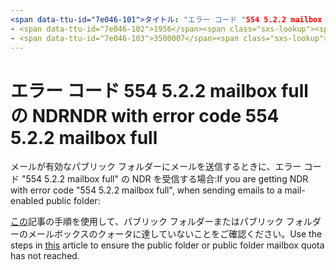 ```yaml
---
<span data-ttu-id="7e046-101">タイトル: "エラー コード "554 5.2.2 mailbox full" の NDR"" ms.author: chrisda author: chrisda manager: dansimp ms.date: 04/21/2020 ms.audience: ITPro ms.topic: article ms.service: o365-administration ROBOTS: NOINDEX, NOFOLLOW localization_priority: Normal ms.custom:</span><span class="sxs-lookup"><span data-stu-id="7e046-101">title: "NDR with error code "554 5.2.2 mailbox full"" ms.author: chrisda author: chrisda manager: dansimp ms.date: 04/21/2020 ms.audience: ITPro ms.topic: article ms.service: o365-administration ROBOTS: NOINDEX, NOFOLLOW localization_priority: Normal ms.custom:</span></span> 
- <span data-ttu-id="7e046-102">1956</span><span class="sxs-lookup"><span data-stu-id="7e046-102">1956</span></span>
- <span data-ttu-id="7e046-103">3500007</span><span class="sxs-lookup"><span data-stu-id="7e046-103">3500007</span></span>
---
```


# <a name="ndr-with-error-code-554-522-mailbox-full"></a><span data-ttu-id="7e046-104">エラー コード 554 5.2.2 mailbox full の NDR</span><span class="sxs-lookup"><span data-stu-id="7e046-104">NDR with error code 554 5.2.2 mailbox full</span></span>

<span data-ttu-id="7e046-105">メールが有効なパブリック フォルダーにメールを送信するときに、エラー コード "554 5.2.2 mailbox full" の NDR を受信する場合:</span><span class="sxs-lookup"><span data-stu-id="7e046-105">If you are getting NDR with error code "554 5.2.2 mailbox full", when sending emails to a mail-enabled public folder:</span></span>  

<span data-ttu-id="7e046-106">[この](https://aka.ms/554522)記事の手順を使用して、パブリック フォルダーまたはパブリック フォルダーのメールボックスのクォータに達していないことをご確認ください。</span><span class="sxs-lookup"><span data-stu-id="7e046-106">Use the steps in [this](https://aka.ms/554522) article to ensure the public folder or public folder mailbox quota has not reached.</span></span>
